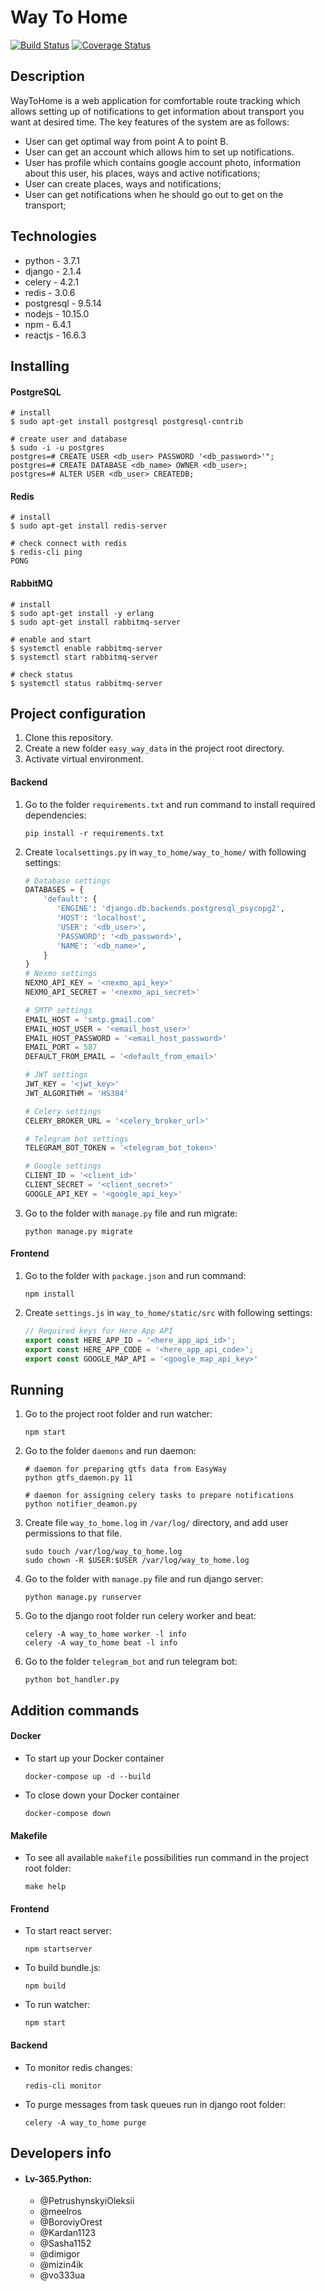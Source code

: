 # Way To Home
[![Build Status](https://travis-ci.org/Lv-365python/wayToHome.svg?branch=develop)](https://travis-ci.org/Lv-365python/wayToHome)
[![Coverage Status](https://coveralls.io/repos/github/Lv-365python/wayToHome/badge.svg?branch=develop)](https://coveralls.io/github/Lv-365python/wayToHome?branch=develop)

## Description
WayToHome is a web application for comfortable route tracking which allows setting up of
notifications to get information about transport you want at desired time. The key features
of the system are as follows:
- User can get optimal way from point A to point B.
- User can get an account which allows him to set up notifications.
- User has profile which contains google account photo, information about this user,
his places, ways and active notifications;
- User can create places, ways and notifications;
- User can get notifications when he should go out to get on the transport;
## Technologies
- python - 3.7.1
- django - 2.1.4
- celery - 4.2.1
- redis - 3.0.6
- postgresql - 9.5.14
- nodejs - 10.15.0
- npm - 6.4.1
- reactjs - 16.6.3

## Installing
#### PostgreSQL
```
# install
$ sudo apt-get install postgresql postgresql-contrib

# create user and database
$ sudo -i -u postgres
postgres=# CREATE USER <db_user> PASSWORD '<db_password>'";
postgres=# CREATE DATABASE <db_name> OWNER <db_user>;
postgres=# ALTER USER <db_user> CREATEDB;
```
#### Redis
```
# install
$ sudo apt-get install redis-server

# check connect with redis
$ redis-cli ping
PONG
```
#### RabbitMQ
```
# install
$ sudo apt-get install -y erlang
$ sudo apt-get install rabbitmq-server

# enable and start
$ systemctl enable rabbitmq-server
$ systemctl start rabbitmq-server

# check status
$ systemctl status rabbitmq-server
```
## Project configuration
1. Clone this repository.
2. Create a new folder `easy_way_data` in the project root directory.
3. Activate virtual environment.
#### Backend
1. Go to the folder `requirements.txt` and run command to install required dependencies:
    ```
    pip install -r requirements.txt
    ```
2. Create `localsettings.py` in `way_to_home/way_to_home/` with following settings:
    ```python
    # Database settings
    DATABASES = {
        'default': {
           'ENGINE': 'django.db.backends.postgresql_psycopg2',
           'HOST': 'localhost',
           'USER': '<db_user>',
           'PASSWORD': '<db_password>',
           'NAME': '<db_name>',
        }
    }
    # Nexmo settings
    NEXMO_API_KEY = '<nexmo_api_key>'
    NEXMO_API_SECRET = '<nexmo_api_secret>'
    
    # SMTP settings
    EMAIL_HOST = 'smtp.gmail.com'
    EMAIL_HOST_USER = '<email_host_user>'
    EMAIL_HOST_PASSWORD = '<email_host_password>'
    EMAIL_PORT = 587
    DEFAULT_FROM_EMAIL = '<default_from_email>'
    
    # JWT settings
    JWT_KEY = '<jwt_key>'
    JWT_ALGORITHM = 'HS384'
 
    # Celery settings
    CELERY_BROKER_URL = '<celery_broker_url>'
    
    # Telegram bot settings
    TELEGRAM_BOT_TOKEN = '<telegram_bot_token>'
 
    # Google settings
    CLIENT_ID = '<client_id>'
    CLIENT_SECRET = '<client_secret>'
    GOOGLE_API_KEY = '<google_api_key>'
    ```
3. Go to the folder with `manage.py` file and run migrate: 
    ```
    python manage.py migrate
    ```

#### Frontend
1. Go to the folder with `package.json` and run command:
    ```
    npm install
    ```
2. Create `settings.js` in `way_to_home/static/src` with following settings:
    ```js
    // Required keys for Here App API
    export const HERE_APP_ID = '<here_app_api_id>';
    export const HERE_APP_CODE = '<here_app_api_code>';
    export const GOOGLE_MAP_API = '<google_map_api_key>'
    ```
## Running
1. Go to the project root folder and run watcher: 
    ```
    npm start
    ```
2. Go to the folder `daemons` and run daemon:
    ```
    # daemon for preparing gtfs data from EasyWay
    python gtfs_daemon.py 11
        
    # daemon for assigning celery tasks to prepare notifications
    python notifier_deamon.py
    ```
    
3. Create file `way_to_home.log` in `/var/log/` directory, and add user permissions to that file.
    ```
    sudo touch /var/log/way_to_home.log
    sudo chown -R $USER:$USER /var/log/way_to_home.log
    ```
    
4. Go to the folder with `manage.py` file and run django server: 
    ```
    python manage.py runserver
    ```

5. Go to the django root folder run celery worker and beat: 
    ```
    celery -A way_to_home worker -l info
    celery -A way_to_home beat -l info
    ```
6. Go to the folder `telegram_bot` and run telegram bot:
    ```
    python bot_handler.py
    ```
    
## Addition commands

#### Docker
- To start up your Docker container
    ```
    docker-compose up -d --build
    ```
- To close down your Docker container
    ```
    docker-compose down
    ```

#### Makefile
- To see all available `makefile` possibilities run command in the project root folder:
	```
	make help
	```

#### Frontend
- To start react server:
    ```
    npm startserver
    ```
- To build bundle.js:
    ```
    npm build
    ```
- To run watcher:
    ```
    npm start
    ```
    
#### Backend
- To monitor redis changes:
    ```
    redis-cli monitor
    ```
- To purge messages from task queues run in django root folder:
    ```
    celery -A way_to_home purge
    ```


## Developers info
- #### Lv-365.Python:
    - @PetrushynskyiOleksii
    - @meelros
    - @BoroviyOrest
    - @Kardan1123
    - @Sasha1152
    - @dimigor
    - @mizin4ik
    - @vo333ua
